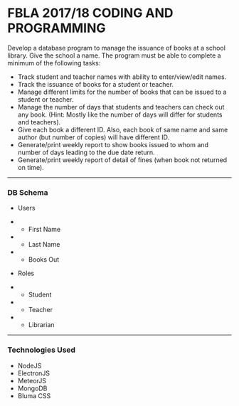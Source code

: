 # FBLA 2017/18 CODING AND PROGRAMMING

Develop a database program to manage the issuance of books at a school library.  Give the school a name.  The program must be able to complete a minimum of the following tasks:

- Track student and teacher names with ability to enter/view/edit names.
- Track the issuance of books for a student or teacher.
- Manage different limits for the number of books that can be issued to a student or teacher.
- Manage the number of days that students and teachers can check out any book. (Hint:  Mostly like the number of days will differ for students and teachers).
- Give each book a different ID. Also, each book of same name and same author (but number of copies) will have different ID.
- Generate/print weekly report to show books issued to whom and number of days leading to the due date return.
- Generate/print weekly report of detail of fines (when book not returned on time).


---

### DB Schema

- Users
- - First Name
- - Last Name
- - Books Out

- Roles
- - Student
- - Teacher
- - Librarian


---

### Technologies Used

- NodeJS
- ElectronJS
- MeteorJS
- MongoDB
- Bluma CSS
